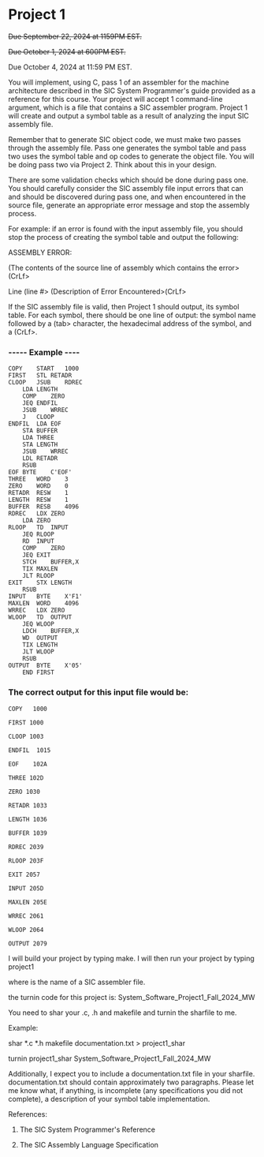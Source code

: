 # Project 1

~~Due September 22, 2024 at 1159PM EST.~~

~~Due October 1, 2024 at 600PM EST.~~

Due October 4, 2024 at 11:59 PM EST.

 

You will implement, using C, pass 1 of an assembler for the machine architecture described in the SIC System Programmer's guide provided as a reference for this course.  Your project will accept 1 command-line argument, which is a file that contains a SIC assembler program. Project 1 will create and output a symbol table as a result of analyzing the input SIC assembly file.

Remember that to generate SIC object code, we must make two passes through the assembly file. Pass one generates the symbol table and pass two uses the symbol table and op codes to generate the object file.   You will be doing pass two via Project 2. Think about this in your design.

There are some validation checks which should be done during pass one. You should carefully consider the SIC assembly file input errors that can and should be discovered during pass one, and when encountered in the source file,  generate an appropriate error message and stop the assembly process. 

For example: if an error is found with the input assembly file, you should stop the process of creating the symbol table and output the following:

ASSEMBLY ERROR:

(The contents of the source line of assembly which contains the error>(CrLf>

Line (line #> (Description of Error Encountered>(CrLf>

If the SIC assembly file is valid, then Project 1 should output, its symbol table. For each symbol, there should be one line of output: the symbol name followed by a (tab> character, the hexadecimal address of the symbol, and a (CrLf>.

### ----- Example ---- 
```
COPY	START	1000
FIRST	STL	RETADR
CLOOP	JSUB	RDREC
	LDA	LENGTH
	COMP	ZERO
	JEQ	ENDFIL
	JSUB	WRREC
	J	CLOOP
ENDFIL	LDA	EOF
	STA	BUFFER
	LDA	THREE
	STA	LENGTH
	JSUB	WRREC
	LDL	RETADR
	RSUB
EOF	BYTE	C'EOF'
THREE	WORD	3
ZERO	WORD	0
RETADR	RESW	1
LENGTH	RESW	1
BUFFER	RESB	4096
RDREC	LDX	ZERO
	LDA	ZERO
RLOOP	TD	INPUT
	JEQ	RLOOP
	RD	INPUT
	COMP	ZERO
	JEQ	EXIT
	STCH	BUFFER,X
	TIX	MAXLEN
	JLT	RLOOP
EXIT	STX	LENGTH
	RSUB
INPUT	BYTE	X'F1'
MAXLEN	WORD	4096
WRREC	LDX	ZERO
WLOOP	TD	OUTPUT
	JEQ	WLOOP
	LDCH	BUFFER,X
	WD	OUTPUT
	TIX	LENGTH
	JLT	WLOOP
	RSUB
OUTPUT	BYTE	X'05'
	END	FIRST
```

### The correct output for this input file would be:
```
COPY   1000

FIRST 1000

CLOOP 1003

ENDFIL  1015

EOF    102A

THREE 102D

ZERO 1030

RETADR 1033

LENGTH 1036

BUFFER 1039

RDREC 2039

RLOOP 203F

EXIT 2057

INPUT 205D

MAXLEN 205E

WRREC 2061

WLOOP 2064

OUTPUT 2079

```

I will build your project by typing make.  I will then run your project by typing project1 <filename>

where <filename> is the name of a SIC assembler file.

the turnin code for this project is:  System_Software_Project1_Fall_2024_MW

 

You need to shar your .c,  .h and makefile and turnin the sharfile to me. 

Example:

shar *.c *.h makefile documentation.txt > project1_shar

turnin project1_shar System_Software_Project1_Fall_2024_MW
 

Additionally, I expect you to include a documentation.txt file in your sharfile. documentation.txt should contain approximately two paragraphs. Please let me know what, if anything, is incomplete (any specifications you did not complete), a description of your symbol table implementation.  

References:

1. The SIC System Programmer's Reference

2. The SIC Assembly Language Specification
